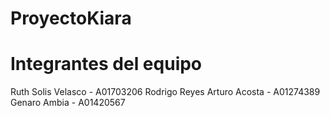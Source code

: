 # ProyectoKiara

# Integrantes del equipo
 Ruth Solis Velasco - A01703206
 Rodrigo Reyes
 Arturo Acosta      -  A01274389
 Genaro Ambia - A01420567 